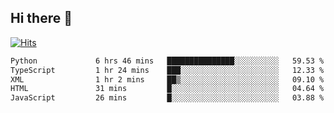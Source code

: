 ## Hi there 👋

<!--
**alihaqberdi/alihaqberdi** is a ✨ _special_ ✨ repository because its `README.md` (this file) appears on your GitHub profile.

Here are some ideas to get you started:

- 🔭 I’m currently working on ...
- 🌱 I’m currently learning ...
- 👯 I’m looking to collaborate on ...
- 🤔 I’m looking for help with ...
- 💬 Ask me about ...
- 📫 How to reach me: ...
- 😄 Pronouns: ...
- ⚡ Fun fact: ...
-->

[![Hits](https://hits.sh/github.com/alihaqberdi.svg)](https://hits.sh/github.com/alihaqberdi/)

<!--START_SECTION:waka-->

```txt
Python             6 hrs 46 mins   ███████████████░░░░░░░░░░   59.53 %
TypeScript         1 hr 24 mins    ███░░░░░░░░░░░░░░░░░░░░░░   12.33 %
XML                1 hr 2 mins     ██▒░░░░░░░░░░░░░░░░░░░░░░   09.10 %
HTML               31 mins         █░░░░░░░░░░░░░░░░░░░░░░░░   04.64 %
JavaScript         26 mins         █░░░░░░░░░░░░░░░░░░░░░░░░   03.88 %
```

<!--END_SECTION:waka-->
